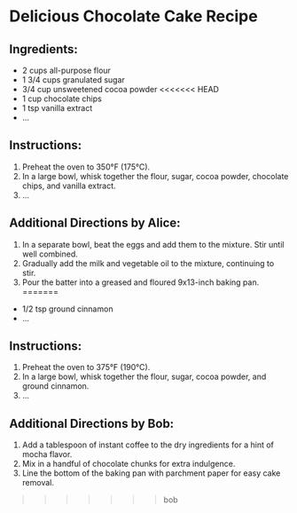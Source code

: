# Delicious Chocolate Cake Recipe

## Ingredients:
- 2 cups all-purpose flour
- 1 3/4 cups granulated sugar
- 3/4 cup unsweetened cocoa powder
<<<<<<< HEAD
- 1 cup chocolate chips
- 1 tsp vanilla extract
- ...

## Instructions:
1. Preheat the oven to 350°F (175°C).
2. In a large bowl, whisk together the flour, sugar, cocoa powder, chocolate chips, and vanilla extract.
3. ...

## Additional Directions by Alice:
1. In a separate bowl, beat the eggs and add them to the mixture. Stir until well combined.
2. Gradually add the milk and vegetable oil to the mixture, continuing to stir.
3. Pour the batter into a greased and floured 9x13-inch baking pan.
=======
- 1/2 tsp ground cinnamon
- ...

## Instructions:
1. Preheat the oven to 375°F (190°C).
2. In a large bowl, whisk together the flour, sugar, cocoa powder, and ground cinnamon.
3. ...

## Additional Directions by Bob:
1. Add a tablespoon of instant coffee to the dry ingredients for a hint of mocha flavor.
2. Mix in a handful of chocolate chunks for extra indulgence.
3. Line the bottom of the baking pan with parchment paper for easy cake removal.
>>>>>>> bob
